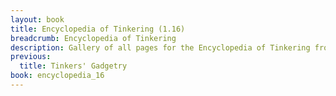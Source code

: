 ```yaml
---
layout: book
title: Encyclopedia of Tinkering (1.16)
breadcrumb: Encyclopedia of Tinkering
description: Gallery of all pages for the Encyclopedia of Tinkering from Tinkers' Construct in Minecraft 1.16.5.
previous:
  title: Tinkers' Gadgetry
book: encyclopedia_16
---
```

